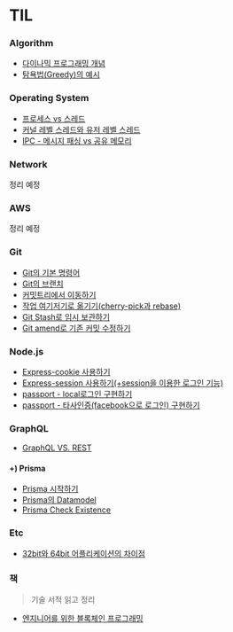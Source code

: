 # TIL

### Algorithm
- [다이나믹 프로그래밍 개념](algorithm/DynamicProgramming.md)
- [탐욕법(Greedy)의 예시](algorithm/greedy.md)

### Operating System
- [프로세스 vs 스레드](OS/프로세스-vs-스레드.md)
- [커널 레벨 스레드와 유저 레벨 스레드](OS/커널레벨스레드-vs-유저레벨스레드.md)
- [IPC - 메시지 패싱 vs 공유 메모리](OS/IPC-방식.md)

### Network
정리 예정

### AWS
정리 예정

### Git
- [Git의 기본 명령어](Git/01.basic_Git_command.md)
- [Git의 브랜치](Git/02.Git_branch.md)
- [커밋트리에서 이동하기](Git/03.Git_commit_tree.md)
- [작업 여기저기로 옮기기(cherry-pick과 rebase)](Git/04.cherry-pick,rebase.md)
- [Git Stash로 임시 보관하기](Git/05.Git-Stash.md)
- [Git amend로 기존 커밋 수정하기](Git/06.Git-amend.md)

### Node.js
- [Express-cookie 사용하기](Node.js/활용-express-cookie.md)
- [Express-session 사용하기(+session을 이용한 로그인 기능)](Node.js/활용-express-session.md)
- [passport - local로그인 구현하기](Node.js/활용-passport-local.md)
- [passport - 타사인증(facebook으로 로그인) 구현하기](Node.js/활용-passport-facebook.md)

### GraphQL
- [GraphQL VS. REST](GraphQL/GraphQL-vs-REST.md)

#### +) Prisma
- [Prisma 시작하기](GraphQL/Prisma-Intro.md)
- [Prisma의 Datamodel](GraphQL/Prisma-Datamodel.md)
- [Prisma Check Existence](Prisma-checkExistence.md)

### Etc
- [32bit와 64bit 어플리케이션의 차이점](etc/32bit-vs-64bit-application.md)

### 책
> 기술 서적 읽고 정리

- [엔지니어를 위한 블록체인 프로그래밍](엔지니어를-위한-블록체인-프로그래밍/README.md)
